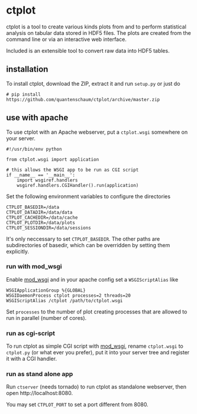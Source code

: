 # ctplot

ctplot is a tool to create various kinds plots from and to perform
statistical analysis on tabular data stored in HDF5 files. The plots
are created from the command line or via an interactive web interface.

Included is an extensible tool to convert raw data into HDF5 tables.

## installation
To install ctplot, download the ZIP, extract it and run `setup.py` or just do

    # pip install https://github.com/quantenschaum/ctplot/archive/master.zip
  
  
## use with apache
To use ctplot with an Apache webserver, put a `ctplot.wsgi` somewhere on your server.

    #!/usr/bin/env python

    from ctplot.wsgi import application

    # this allows the WSGI app to be run as CGI script
    if __name__ == '__main__':
        import wsgiref.handlers
        wsgiref.handlers.CGIHandler().run(application)

Set the following environment variables to configure the directories

    CTPLOT_BASEDIR=/data
    CTPLOT_DATADIR=/data/data
    CTPLOT_CACHEDIR=/data/cache
    CTPLOT_PLOTDIR=/data/plots
    CTPLOT_SESSIONDIR=/data/sessions

It's only neccessary to set `CTPLOT_BASEDIR`. The other paths are subdirectories of basedir, which can be overridden by setting them explicitly.

### run with mod_wsgi
Enable [mod_wsgi](https://code.google.com/p/modwsgi) and in your apache config set a `WSGIScriptAlias` like

    WSGIApplicationGroup %{GLOBAL}
    WSGIDaemonProcess ctplot processes=2 threads=20
    WSGIScriptAlias /ctplot /path/to/ctplot.wsgi
    
Set `processes` to the number of plot creating processes that are allowed to run in parallel (number of cores).

### run as cgi-script
To run ctplot as simple CGI script with [mod_wsgi](http://httpd.apache.org/docs/current/mod/mod_cgi.html), rename `ctplot.wsgi` to `ctplot.py` (or what ever you prefer), put it into your server tree and register it with a CGI handler. 

### run as stand alone app
Run `ctserver` (needs tornado) to run ctplot as standalone webserver, then open http://localhost:8080.

You may set `CTPLOT_PORT` to set a port different from 8080.

